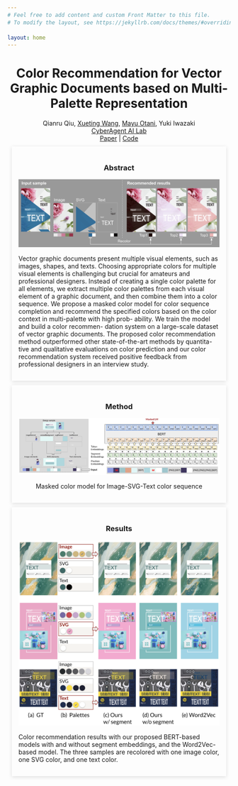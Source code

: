 ```yaml
---
# Feel free to add content and custom Front Matter to this file.
# To modify the layout, see https://jekyllrb.com/docs/themes/#overriding-theme-defaults

layout: home
---
```


<html>
  <head>
    <style>
    .card {
      box-shadow: rgba(99, 99, 99, 0.2) 0px 2px 8px 0px;
      margin: 10px;
      padding: 15px;
    }
    </style>
  </head>
<body>
  <h1>
    <center>
      Color Recommendation for Vector Graphic Documents based on Multi-Palette Representation
    </center>
  </h1>
  <div>
    <center>
      Qianru Qiu, <a href="https://xueting-wang.github.io/">Xueting Wang</a>, <a href="https://mayu-ot.github.io/">Mayu Otani</a>, Yuki Iwazaki
    </center>
  </div>
  <div>
    <center>
      <a href="https://cyberagent.ai/ailab/">CyberAgent AI Lab</a>
    </center>
  </div>
  <div>
    <center>
      <a href="https://arxiv.org/abs/2209.10820">Paper</a> | <a href="https://github.com/CyberAgentAILab/multipalette" >Code</a>
    </center>
  </div>
  
  <div class="card">
    <center><h3>Abstract</h3></center>
    <img src="figures/overview_v3.png" />
    <p>
      Vector graphic documents present multiple visual elements, such as images, shapes, and texts. Choosing appropriate colors for multiple visual elements is challenging but crucial for amateurs and professional designers. Instead of creating a single color palette for all elements, we extract multiple color palettes from each visual element of a graphic document, and then combine them into a color sequence. We propose a masked color model for color sequence completion and recommend the specified colors based on the color context in multi-palette with high prob- ability. We train the model and build a color recommen- dation system on a large-scale dataset of vector graphic documents. The proposed color recommendation method outperformed other state-of-the-art methods by quantita- tive and qualitative evaluations on color prediction and our color recommendation system received positive feedback from professional designers in an interview study.
    </p>
  </div>
  
  <div class="card">
    <center><h3>Method</h3></center>
    <img src="figures/method.png" />
    <p>
      <center>Masked color model for Image-SVG-Text color sequence</center>
    </p>
  </div>
  
  <div class="card">
    <center><h3>Results</h3></center>
    <img src="figures/recomm_samples.png" />
    <p>
      Color recommendation results with our proposed BERT-based models with and without segment embeddings, and the Word2Vec-based model. The three samples are recolored with one image color, one SVG color, and one text color.
    </p>
  </div>
</body>
</html>
